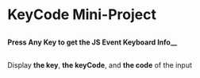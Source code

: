 # KeyCode Mini-Project
##
**Press Any Key to get the JS Event Keyboard Info__**
##
Display **the key**, **the keyCode**, and **the code** of the input
